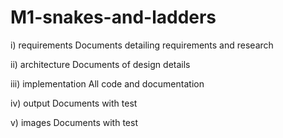# M1-snakes-and-ladders


 i) requirements    Documents detailing requirements and research
 
 ii) architecture    Documents of design details
 
 iii) implementation  All code and documentation
 
 iv) output	         Documents with test
 
 v) images	         Documents with test
